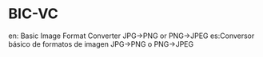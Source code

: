 # BIC-VC
en: Basic Image Format Converter JPG->PNG or PNG->JPEG 
es:Conversor básico de formatos de imagen JPG->PNG o PNG->JPEG
